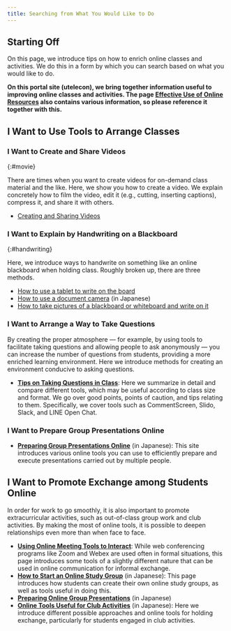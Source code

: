 ```yaml
---
title: Searching from What You Would Like to Do
---
```


## Starting Off

On this page, we introduce tips on how to enrich online classes and activities.  We do this in a form by which you can search based on what you would like to do.

**On this portal site (utelecon), we bring together information useful to improving online classes and activities. The page [Effective Use of Online Resources](/en/online/) also contains various information, so please reference it together with this.**

## I Want to Use Tools to Arrange Classes
### I Want to Create and Share Videos
{:#movie}

There are times when you want to create videos for on-demand class material and the like. Here, we show you how to create a video. We explain concretely how to film the video, edit it (e.g., cutting, inserting captions), compress it, and share it with others.

* [Creating and Sharing Videos](/en/articles/create_share_movie/)

### I Want to Explain by Handwriting on a Blackboard
{:#handwriting}

Here, we introduce ways to handwrite on something like an online blackboard when holding class. Roughly broken up, there are three methods.

* [How to use a tablet to write on the board](handwriting/tablet)
* [How to use a document camera](/online/topics/handwriting/camera) (in Japanese)
* [How to take pictures of a blackboard or whiteboard and write on it](handwriting/board)

### I Want to Arrange a Way to Take Questions
By creating the proper atmosphere — for example, by using tools to facilitate taking questions and allowing people to ask anonymously — you can increase the number of questions from students, providing a more enriched learning environment. Here we introduce methods for creating an environment conducive to asking questions.

- **[Tips on Taking Questions in Class](/en/articles/question-tools/)**: Here we summarize in detail and compare different tools, which may be useful according to class size and format.  We go over good points, points of caution, and tips relating to them. Specifically, we cover tools such as CommentScreen, Slido, Slack, and LINE Open Chat.

### I Want to Prepare Group Presentations Online

- **[Preparing Group Presentations Online](/articles/group-presentation/)** (in Japanese): This site introduces various online tools you can use to efficiently prepare and execute presentations carried out by multiple people.


## I Want to Promote Exchange among Students Online

In order for work to go smoothly, it is also important to promote extracurricular activities, such as out-of-class group work and club activities. By making the most of online tools, it is possible to deepen relationships even more than when face to face.

- **[Using Online Meeting Tools to Interact](/en/articles/online-interaction/)**: While web conferencing programs like Zoom and Webex are used often in formal situations, this page introduces some tools of a slightly different nature that can be used in online communication for informal exchange.
- **[How to Start an Online Study Group](/articles/student-communication/)** (in Japanese): This page introduces how students can create their own online study groups, as well as tools useful in doing this.
- **[Preparing Online Group Presentations](/articles/group-presentation/)** (in Japanese)
- **[Online Tools Useful for Club Activities](/articles/club-activity/)** (in Japanese): Here we introduce different possible approaches and online tools for holding exchange, particularly for students engaged in club activities.